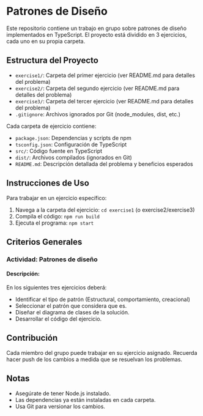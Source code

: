 # Patrones de Diseño

Este repositorio contiene un trabajo en grupo sobre patrones de diseño implementados en TypeScript. El proyecto está dividido en 3 ejercicios, cada uno en su propia carpeta.

## Estructura del Proyecto

- `exercise1/`: Carpeta del primer ejercicio (ver README.md para detalles del problema)
- `exercise2/`: Carpeta del segundo ejercicio (ver README.md para detalles del problema)
- `exercise3/`: Carpeta del tercer ejercicio (ver README.md para detalles del problema)
- `.gitignore`: Archivos ignorados por Git (node_modules, dist, etc.)

Cada carpeta de ejercicio contiene:
- `package.json`: Dependencias y scripts de npm
- `tsconfig.json`: Configuración de TypeScript
- `src/`: Código fuente en TypeScript
- `dist/`: Archivos compilados (ignorados en Git)
- `README.md`: Descripción detallada del problema y beneficios esperados

## Instrucciones de Uso

Para trabajar en un ejercicio específico:

1. Navega a la carpeta del ejercicio: `cd exercise1` (o exercise2/exercise3)
2. Compila el código: `npm run build`
3. Ejecuta el programa: `npm start`

## Criterios Generales

### Actividad: Patrones de diseño

#### Descripción:
En los siguientes tres ejercicios deberá:
- Identificar el tipo de patrón (Estructural, comportamiento, creacional)
- Seleccionar el patrón que considera que es.
- Diseñar el diagrama de clases de la solución.
- Desarrollar el código del ejercicio.

## Contribución

Cada miembro del grupo puede trabajar en su ejercicio asignado. Recuerda hacer push de los cambios a medida que se resuelvan los problemas.

## Notas

- Asegúrate de tener Node.js instalado.
- Las dependencias ya están instaladas en cada carpeta.
- Usa Git para versionar los cambios.